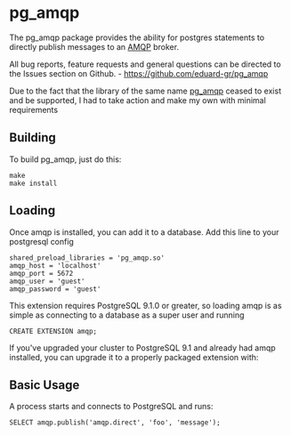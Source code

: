 pg_amqp
=============

The pg_amqp package provides the ability for postgres statements to directly
publish messages to an [AMQP](http://www.amqp.org/) broker.

All bug reports, feature requests and general questions can be directed to the Issues section on Github. - https://github.com/eduard-gr/pg_amqp

Due to the fact that the library of the same name [pg_amqp](https://github.com/omniti-labs/pg_amqp) ceased to exist and be supported, I had to take action and make my own with minimal requirements

Building
--------

To build pg_amqp, just do this:

    make
    make install

Loading
-------

Once amqp is installed, you can add it to a database. Add this line to your
postgresql config

    shared_preload_libraries = 'pg_amqp.so'
    amqp_host = 'localhost'
    amqp_port = 5672
    amqp_user = 'guest'
    amqp_password = 'guest'

This extension requires PostgreSQL 9.1.0 or greater, so loading amqp is as simple
as connecting to a database as a super user and running 

    CREATE EXTENSION amqp;

If you've upgraded your cluster to PostgreSQL 9.1 and already had amqp
installed, you can upgrade it to a properly packaged extension with:


Basic Usage
-----------

A process starts and connects to PostgreSQL and runs:

    SELECT amqp.publish('amqp.direct', 'foo', 'message');
